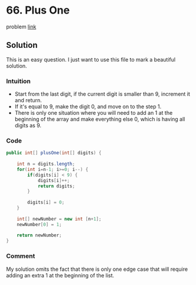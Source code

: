 # 66. Plus One
problem [link](https://leetcode.com/problems/plus-one/)

## Solution 
This is an easy question. I just want to use this file to mark a beautiful solution.

### Intuition
* Start from the last digit, if the current digit is smaller than 9, increment it and return.
* If it's equal to 9, make the digit 0, and move on to the step 1.
* There is only one situation where you will need to add an 1 at the beginning of the array and make everything else 0, which is having all digits as 9.

### Code
```java
public int[] plusOne(int[] digits) {
        
    int n = digits.length;
    for(int i=n-1; i>=0; i--) {
        if(digits[i] < 9) {
            digits[i]++;
            return digits;
        }
        
        digits[i] = 0;
    }
    
    int[] newNumber = new int [n+1];
    newNumber[0] = 1;
    
    return newNumber;
}
```

### Comment
My solution omits the fact that there is only one edge case that will require adding an extra 1 at the beginning of the list.
